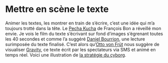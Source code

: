 # Mettre en scène le texte

Animer les textes, les montrer en train de s’écrire, c’est une idée qui m’a toujours trotté dans la tête. Le [Pecha Kucha](http://www.tierslivre.net/spip/spip.php?article2131) de François Bon a réveillé mon envie. Je vois le film du texte s’écrivant sur fond d’images s’égrenant toutes les 40 secondes et comme l’a suggéré [Daniel Bourrion](http://twitter.com/dbourrion/statuses/15089629534), une lecture surimposée du texte finalisé. C’est alors qu’[Otto von Früt](http://twitter.com/ottovonfrut/statuses/15091323355) nous suggère de visualiser [Gravity](http://www.2roqs.fr/Gravity/), ce texte écrit par les spectateurs via SMS et animé en temps réel. Voici une illustration de [la stratégie du cyborg](https://tcrouzet.com/2010/05/30/le-manifeste-cyborg/).
